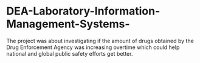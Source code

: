 # DEA-Laboratory-Information-Management-Systems-
The project was about investigating if the amount of drugs obtained by the Drug Enforcement Agency was increasing overtime which could help national and global public safety efforts get better.
